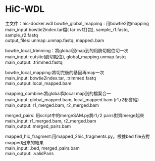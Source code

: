 # HiC-WDL
主文件：hic-docker.wdl
bowtie_global_mapping : 用bowtie2跑mapping  
    main_input:bowtie2index.tar檔( tar cvf打包), sample_r1.fastq, sample_r2.fastq  
    output_files: unmap:.unmap.fastq, mapped:.bam  

bowtie_local_trimming：將global沒map到的用酶切點位切一次  
    main_input: cutsite(酶切點位), global_mapping.unmap.fastq  
    main_output: .trimmed.fastq  

bowtie_local_mapping:將切完後的基因再map一次  
    main_input: bowtie2index.tar, .trimmed.fastq  
    main_output: local_mapped.bam  

mapping_combine:將global與local map到的檔案合一  
    main_input: global_mapped.bam, local_mapped.bam (r1,r2都會給)  
    main_output: r1_merged.bam, r2_merged.bam  

merged_pairs: 用script中的mergeSAM.py將r1,r2 pairs對齊merge起來  
    main_input: r1_merged.bam, r2_merged.bam  
    main_output: merged_pairs.bam  

mapped_hic_fragment:用mapped_2hic_fragments.py，根據bed file去對mapped出來的結果  
    main_input: .bed, merged_pairs.bam  
    main_output: .validPairs  

